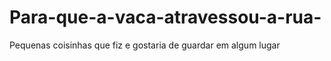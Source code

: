 # Para-que-a-vaca-atravessou-a-rua-
Pequenas coisinhas que fiz e gostaria de guardar em algum lugar
